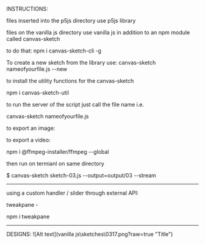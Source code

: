 INSTRUCTIONS:

files inserted into the p5js directory use p5js library

files on the vanilla js directory use vanilla js in addition to an npm module called canvas-sketch

to do that: npm i canvas-sketch-cli -g

To create a new sketch from the library use:
canvas-sketch nameofyourfile.js --new

to install the utility functions for the canvas-sketch

npm i canvas-sketch-util

to run the server of the script just call the file name i.e.

canvas-sketch nameofyourfile.js

to export an image:

to export a video:

npm i @ffmpeg-installer/ffmpeg --global

then run on termianl on same directory

$ canvas-sketch sketch-03.js --output=output/03 --stream

---

using a custom handler / slider through external API:

tweakpane -

npm i tweakpane

---

DESIGNS:
![Alt text](vanilla js\sketches\0317.png?raw=true "Title")
